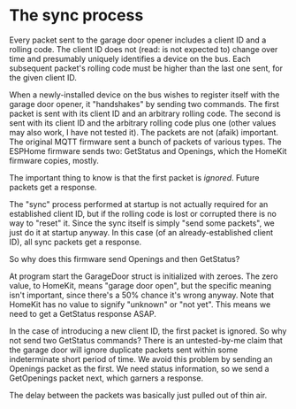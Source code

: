 The sync process
===

Every packet sent to the garage door opener includes a client ID and a rolling code. The client ID
does not (read: is not expected to) change over time and presumably uniquely identifies a device on
the bus. Each subsequent packet's rolling code must be higher than the last one sent, for the given
client ID.

When a newly-installed device on the bus wishes to register itself with the garage door opener, it
"handshakes" by sending two commands. The first packet is sent with its client ID and an arbitrary
rolling code. The second is sent with its client ID and the arbitrary rolling code plus one (other
values may also work, I have not tested it). The packets are not (afaik) important. The original
MQTT firmware sent a bunch of packets of various types. The ESPHome firmware sends two: GetStatus
and Openings, which the HomeKit firmware copies, mostly.

The important thing to know is that the first packet is *ignored*. Future packets get a response.

The "sync" process performed at startup is not actually required for an established client ID, but
if the rolling code is lost or corrupted there is no way to "reset" it. Since the sync itself is
simply "send some packets", we just do it at startup anyway. In this case (of an already-established
client ID), all sync packets get a response.

So why does this firmware send Openings and then GetStatus?

At program start the GarageDoor struct is initialized with zeroes. The zero value, to HomeKit, means
"garage door open", but the specific meaning isn't important, since there's a 50% chance it's wrong
anyway. Note that HomeKit has no value to signify "unknown" or "not yet". This means we need to get
a GetStatus response ASAP.

In the case of introducing a new client ID, the first packet is ignored. So why not send two
GetStatus commands? There is an untested-by-me claim that the garage door will ignore duplicate
packets sent within some indeterminate short period of time. We avoid this problem by sending an
Openings packet as the first. We need status information, so we send a GetOpenings packet next,
which garners a response.

The delay between the packets was basically just pulled out of thin air.
